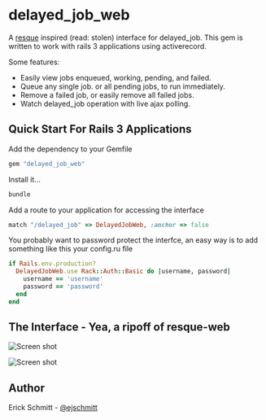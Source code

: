 delayed_job_web
===============

A [resque][0] inspired (read: stolen) interface for delayed_job.
This gem is written to work with rails 3 applications using
activerecord.

Some features:

* Easily view jobs enqueued, working, pending, and failed.
* Queue any single job. or all pending jobs, to run immediately.
* Remove a failed job, or easily remove all failed jobs.
* Watch delayed_job operation with live ajax polling.

Quick Start For Rails 3 Applications
------------------------------------

Add the dependency to your Gemfile

```ruby
gem "delayed_job_web"
```

Install it...

```ruby
bundle
```

Add a route to your application for accessing the interface

```ruby
match "/delayed_job" => DelayedJobWeb, :anchor => false
```

You probably want to password protect the interfce, an easy way is to add something like this your config.ru file

```ruby
if Rails.env.production?
  DelayedJobWeb.use Rack::Auth::Basic do |username, password|
    username == 'username'
    password == 'password'
  end
end
```

The Interface - Yea, a ripoff of resque-web
------------------------------------

![Screen shot](http://dl.dropbox.com/u/1506097/Screenshots/delayed_job_web_1.png)

![Screen shot](http://dl.dropbox.com/u/1506097/Screenshots/delayed_job_web_2.png)


Author
------

Erick Schmitt - [@ejschmitt][1]


[0]: https://github.com/defunkt/resque
[1]: http://twitter.com/ejschmitt
